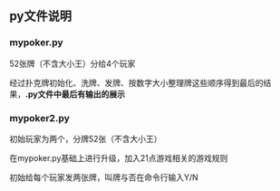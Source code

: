 ## py文件说明

### mypoker.py

52张牌（不含大小王）分给4个玩家

经过扑克牌初始化、洗牌、发牌、按数字大小整理牌这些顺序得到最后的结果，**.py文件中最后有输出的展示**


### mypoker2.py

初始玩家为两个，分牌52张（不含大小王）

在mypoker.py基础上进行升级，加入21点游戏相关的游戏规则

初始给每个玩家发两张牌，叫牌与否在命令行输入Y/N